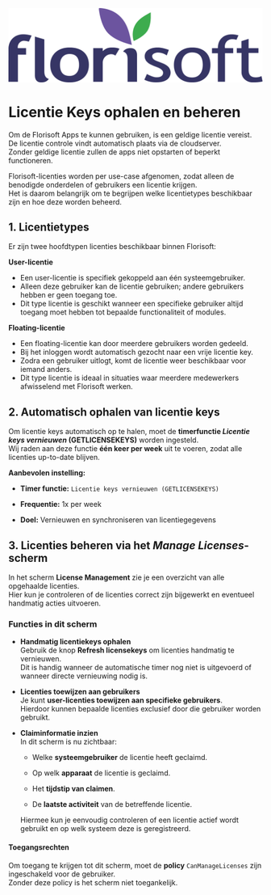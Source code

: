 ![Florisoft logo](https://raw.githubusercontent.com/florisoft/User.Manuals/main/fslogo.png)
# Licentie Keys ophalen en beheren

Om de Florisoft Apps te kunnen gebruiken, is een geldige licentie vereist.  
De licentie controle vindt automatisch plaats via de cloudserver.  
Zonder geldige licentie zullen de apps niet opstarten of beperkt functioneren.

Florisoft-licenties worden per use-case afgenomen, zodat alleen de benodigde onderdelen of gebruikers een licentie krijgen.  
Het is daarom belangrijk om te begrijpen welke licentietypes beschikbaar zijn en hoe deze worden beheerd.
## 1. Licentietypes

Er zijn twee hoofdtypen licenties beschikbaar binnen Florisoft:

 **User-licentie**
- Een user-licentie is specifiek gekoppeld aan één systeemgebruiker.
- Alleen deze gebruiker kan de licentie gebruiken; andere gebruikers hebben er geen toegang toe.
- Dit type licentie is geschikt wanneer een specifieke gebruiker altijd toegang moet hebben tot bepaalde functionaliteit of modules.

**Floating-licentie**
- Een floating-licentie kan door meerdere gebruikers worden gedeeld.
- Bij het inloggen wordt automatisch gezocht naar een vrije licentie key.
- Zodra een gebruiker uitlogt, komt de licentie weer beschikbaar voor iemand anders.
- Dit type licentie is ideaal in situaties waar meerdere medewerkers afwisselend met Florisoft werken.
## 2. Automatisch ophalen van licentie keys

Om licentie keys automatisch op te halen, moet de **timerfunctie _Licentie keys vernieuwen_ (GETLICENSEKEYS)** worden ingesteld.  
Wij raden aan deze functie **één keer per week** uit te voeren, zodat alle licenties up-to-date blijven.

**Aanbevolen instelling:**

- **Timer functie:** `Licentie keys vernieuwen (GETLICENSEKEYS)`
    
- **Frequentie:** 1x per week
    
- **Doel:** Vernieuwen en synchroniseren van licentiegegevens
    
## 3. Licenties beheren via het _Manage Licenses_-scherm

In het scherm **License Management** zie je een overzicht van alle opgehaalde licenties.  
Hier kun je controleren of de licenties correct zijn bijgewerkt en eventueel handmatig acties uitvoeren.
### Functies in dit scherm

- **Handmatig licentiekeys ophalen**  
    Gebruik de knop **Refresh licensekeys** om licenties handmatig te vernieuwen.  
    Dit is handig wanneer de automatische timer nog niet is uitgevoerd of wanneer directe vernieuwing nodig is.
    
- **Licenties toewijzen aan gebruikers**  
    Je kunt **user-licenties toewijzen aan specifieke gebruikers**.  
    Hierdoor kunnen bepaalde licenties exclusief door die gebruiker worden gebruikt.
    
- **Claiminformatie inzien**  
    In dit scherm is nu zichtbaar:
    
    - Welke **systeemgebruiker** de licentie heeft geclaimd.
        
    - Op welk **apparaat** de licentie is geclaimd.
        
    - Het **tijdstip van claimen**.
        
    - De **laatste activiteit** van de betreffende licentie.
        
    
    Hiermee kun je eenvoudig controleren of een licentie actief wordt gebruikt en op welk systeem deze is geregistreerd.

#### Toegangsrechten

Om toegang te krijgen tot dit scherm, moet de **policy** `CanManageLicenses` zijn ingeschakeld voor de gebruiker.  
Zonder deze policy is het scherm niet toegankelijk.
